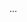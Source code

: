 <html>
<head>
  <link rel="stylesheet" type="text/css" href="/asciinema-player.css" />
</head>
<body>
  <asciinema-player src="/207654.cast" cols="205" rows="47"></asciinema-player>
  ...
  <script src="/asciinema-player.js"></script>
</body>
</html>
